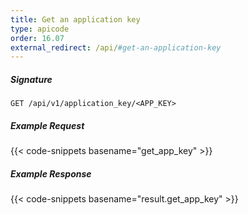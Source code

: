```yaml
---
title: Get an application key
type: apicode
order: 16.07
external_redirect: /api/#get-an-application-key
---
```


##### Signature

`GET /api/v1/application_key/<APP_KEY>`

##### Example Request

{{< code-snippets basename="get_app_key" >}}

##### Example Response

{{< code-snippets basename="result.get_app_key" >}}
